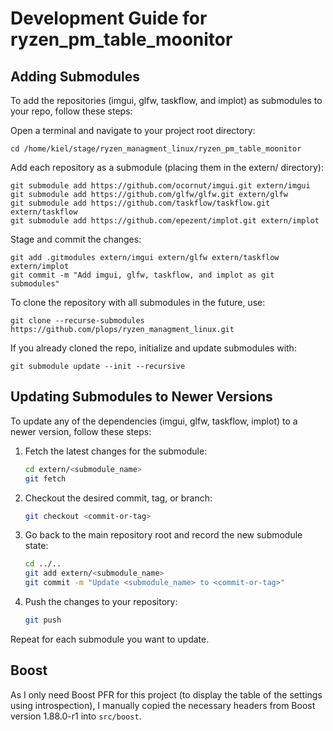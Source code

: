 # Development Guide for ryzen_pm_table_moonitor

## Adding Submodules

To add the repositories (imgui, glfw, taskflow, and implot) as submodules to your repo, follow these steps:

Open a terminal and navigate to your project root directory:

```
cd /home/kiel/stage/ryzen_managment_linux/ryzen_pm_table_moonitor
```

Add each repository as a submodule (placing them in the extern/ directory):

```
git submodule add https://github.com/ocornut/imgui.git extern/imgui
git submodule add https://github.com/glfw/glfw.git extern/glfw
git submodule add https://github.com/taskflow/taskflow.git extern/taskflow
git submodule add https://github.com/epezent/implot.git extern/implot
```

Stage and commit the changes:

```
git add .gitmodules extern/imgui extern/glfw extern/taskflow extern/implot
git commit -m "Add imgui, glfw, taskflow, and implot as git submodules"
```


To clone the repository with all submodules in the future, use:

```
git clone --recurse-submodules https://github.com/plops/ryzen_managment_linux.git
```

If you already cloned the repo, initialize and update submodules with:

```
git submodule update --init --recursive
```


## Updating Submodules to Newer Versions

To update any of the dependencies (imgui, glfw, taskflow, implot) to a newer version, follow these steps:

1. Fetch the latest changes for the submodule:
   ```sh
   cd extern/<submodule_name>
   git fetch
   ```

2. Checkout the desired commit, tag, or branch:
   ```sh
   git checkout <commit-or-tag>
   ```

3. Go back to the main repository root and record the new submodule state:
   ```sh
   cd ../..
   git add extern/<submodule_name>
   git commit -m "Update <submodule_name> to <commit-or-tag>"
   ```

4. Push the changes to your repository:
   ```sh
   git push
   ```

Repeat for each submodule you want to update.


## Boost

As I only need Boost PFR for this project (to display the table of the settings using introspection), I manually copied the necessary headers from Boost version 1.88.0-r1 into `src/boost`.

